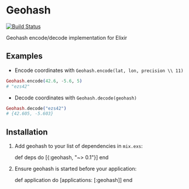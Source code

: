 # Geohash

[![Build Status](https://travis-ci.org/polmuz/elixir-geohash.svg?branch=master)](https://travis-ci.org/polmuz/elixir-geohash)

Geohash encode/decode implementation for Elixir

## Examples

- Encode coordinates with `Geohash.encode(lat, lon, precision \\ 11)`

```Elixir
Geohash.encode(42.6, -5.6, 5)
# "ezs42"
```

- Decode coordinates with `Geohash.decode(geohash)`

```Elixir
Geohash.decode("ezs42")
# {42.605, -5.603}
```

## Installation

  1. Add geohash to your list of dependencies in `mix.exs`:

        def deps do
          [{:geohash, "~> 0.1"}]
        end

  2. Ensure geohash is started before your application:

        def application do
          [applications: [:geohash]]
        end
